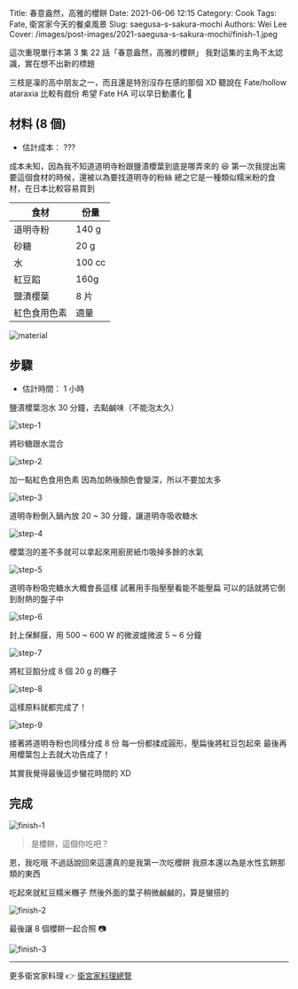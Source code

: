 Title: 春意盎然，高雅的櫻餅
Date: 2021-06-06 12:15
Category: Cook
Tags: Fate, 衛宮家今天的餐桌風景
Slug: saegusa-s-sakura-mochi
Authors: Wei Lee
Cover: /images/post-images/2021-saegusa-s-sakura-mochi/finish-1.jpeg

這次重現單行本第 3 集 22 話「春意盎然，高雅的櫻餅」
我對這集的主角不太認識，實在想不出新的標題

<!--more-->

三枝是凜的高中朋友之一，而且還是特別沒存在感的那個 XD
聽說在 Fate/hollow ataraxia 比較有戲份
希望 Fate HA 可以早日動畫化 🤩

## 材料 (8 個)
* 估計成本： ???

成本未知，因為我不知道道明寺粉跟鹽漬櫻葉到底是哪弄來的 😆
第一次我提出需要這個食材的時候，還被以為要找道明寺的粉絲
總之它是一種類似糯米粉的食材，在日本比較容易買到

| 食材 | 份量 |
| --- | --- |
| 道明寺粉 | 140 g |
| 砂糖 | 20 g |
| 水 | 100 cc |
| 紅豆餡 | 160g |
| 鹽漬櫻葉 | 8 片 |
| 紅色食用色素 | 適量 |

![material]({static}/images/post-images/2021-saegusa-s-sakura-mochi/material.jpg)

## 步驟
* 估計時間： 1 小時

鹽漬櫻葉泡水 30 分鐘，去點鹹味（不能泡太久）

 ![step-1]({static}/images/post-images/2021-saegusa-s-sakura-mochi/step-1.jpeg)

將砂糖跟水混合

![step-2]({static}/images/post-images/2021-saegusa-s-sakura-mochi/step-2.jpeg)

加一點紅色食用色素
因為加熱後顏色會變深，所以不要加太多

![step-3]({static}/images/post-images/2021-saegusa-s-sakura-mochi/step-3.jpeg)

道明寺粉倒入鍋內放 20 ~ 30 分鐘，讓道明寺吸收糖水

![step-4]({static}/images/post-images/2021-saegusa-s-sakura-mochi/step-4.jpeg)

櫻葉泡的差不多就可以拿起來用廚房紙巾吸掉多餘的水氣

![step-5]({static}/images/post-images/2021-saegusa-s-sakura-mochi/step-5.jpeg)

道明寺粉吸完糖水大概會長這樣
試著用手指壓壓看能不能壓扁
可以的話就將它倒到耐熱的盤子中

![step-6]({static}/images/post-images/2021-saegusa-s-sakura-mochi/step-6.jpeg)

封上保鮮膜，用 500 ~ 600 W 的微波爐微波 5 ~ 6 分鐘

![step-7]({static}/images/post-images/2021-saegusa-s-sakura-mochi/step-7.jpeg)

將紅豆餡分成 8 個 20 g 的糰子

![step-8]({static}/images/post-images/2021-saegusa-s-sakura-mochi/step-8.jpeg)

這樣原料就都完成了！

![step-9]({static}/images/post-images/2021-saegusa-s-sakura-mochi/step-9.jpeg)

接著將道明寺粉也同樣分成 8 份
每一份都揉成圓形，壓扁後將紅豆包起來
最後再用櫻葉包上去就大功告成了！

其實我覺得最後這步蠻花時間的 XD

## 完成

![finish-1]({static}/images/post-images/2021-saegusa-s-sakura-mochi/finish-1.jpeg)

> 是櫻餅，這個你吃吧？

恩，我吃哦
不過話說回來這還真的是我第一次吃櫻餅
我原本還以為是水性玄餅那類的東西

吃起來就紅豆糯米糰子
然後外面的葉子稍微鹹鹹的，算是蠻搭的

![finish-2]({static}/images/post-images/2021-saegusa-s-sakura-mochi/finish-2.jpeg)

最後讓 8 個櫻餅一起合照 📷

![finish-3]({static}/images/post-images/2021-saegusa-s-sakura-mochi/finish-3.jpeg)

---

更多衛宮家料理 👉 [衛宮家料理總覽]({filename}/pages/emiya-toc.md)

